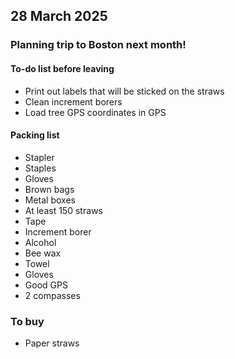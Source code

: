## 28 March 2025
### Planning trip to Boston next month!

#### To-do list before leaving
- Print out labels that will be sticked on the straws
- Clean increment borers
- Load tree GPS coordinates in GPS

#### Packing list
- Stapler
- Staples
- Gloves
- Brown bags
- Metal boxes
- At least 150 straws
- Tape
- Increment borer
- Alcohol
- Bee wax
- Towel
- Gloves
- Good GPS
- 2 compasses

### To buy
- Paper straws